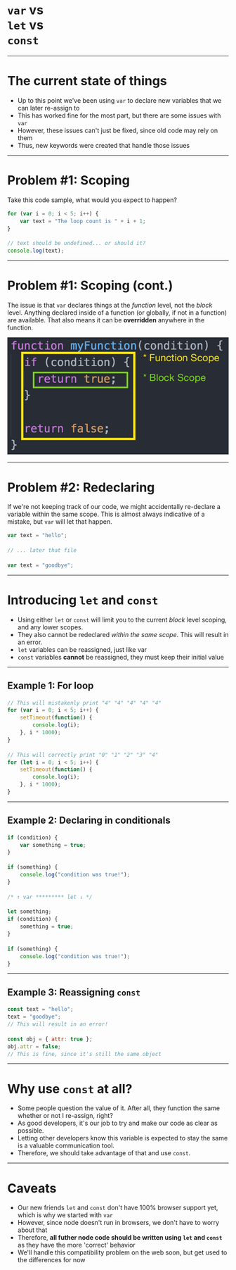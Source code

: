 # `var` vs<br/> `let` vs<br/> `const`

---

# The current state of things

* Up to this point we've been using `var` to declare new variables that we can later re-assign to
* This has worked fine for the most part, but there are some issues with `var`
* However, these issues can't just be fixed, since old code may rely on them
* Thus, new keywords were created that handle those issues

---

# Problem #1: Scoping

Take this code sample, what would you expect to happen?

```js
for (var i = 0; i < 5; i++) {
	var text = "The loop count is " + i + 1;
}

// text should be undefined... or should it?
console.log(text);
```

---

# Problem #1: Scoping (cont.)

The issue is that `var` declares things at the _function_ level, not the _block_ level. Anything declared inside of a function (or globally, if not in a function) are available. That also means it can be **overridden** anywhere in the function.

![inline](./images/scope.png)

---

# Problem #2: Redeclaring

If we're not keeping track of our code, we might accidentally re-declare a variable within the same scope. This is almost always indicative of a mistake, but `var` will let that happen.

```js
var text = "hello";

// ... later that file

var text = "goodbye";
```

---

# Introducing `let` and `const`

* Using either `let` or `const` will limit you to the current _block_ level scoping, and any lower scopes.
* They also cannot be redeclared _within the same scope_. This will result in an error.
* `let` variables can be reassigned, just like var
* `const` variables **cannot** be reassigned, they must keep their initial value

---

## Example 1: For loop

```js
// This will mistakenly print "4" "4" "4" "4" "4"
for (var i = 0; i < 5; i++) {
	setTimeout(function() {
		console.log(i);
	}, i * 1000);
}

// This will correctly print "0" "1" "2" "3" "4"
for (let i = 0; i < 5; i++) {
	setTimeout(function() {
		console.log(i);
	}, i * 1000);
}
```

---

## Example 2: Declaring in conditionals

```js
if (condition) {
	var something = true;
}

if (something) {
	console.log("condition was true!");
}

/* ↑ var ********* let ↓ */

let something;
if (condition) {
	something = true;
}

if (something) {
	console.log("condition was true!");
}
```

---

## Example 3: Reassigning `const`

```js
const text = "hello";
text = "goodbye";
// This will result in an error!

const obj = { attr: true };
obj.attr = false;
// This is fine, since it's still the same object
```

---

# Why use `const` at all?

* Some people question the value of it. After all, they function the same whether or not I re-assign, right?
* As good developers, it's our job to try and make our code as clear as possible.
* Letting other developers know this variable is expected to stay the same is a valuable communication tool.
* Therefore, we should take advantage of that and use `const`.

---

# Caveats

* Our new friends `let` and `const` don't have 100% browser support yet, which is why we started with `var`
* However, since node doesn't run in browsers, we don't have to worry about that
* Therefore, **all futher node code should be written using `let` and `const`** as they have the more 'correct' behavior
* We'll handle this compatibility problem on the web soon, but get used to the differences for now

